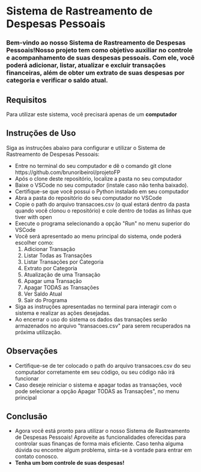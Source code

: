 <h1>Sistema de Rastreamento de Despesas Pessoais</h1>

<h3>Bem-vindo ao nosso <b>Sistema de Rastreamento de Despesas Pessoais!</b>Nosso projeto tem como objetivo auxiliar no controle e acompanhamento de suas despesas pessoais. Com ele, você poderá adicionar, listar, atualizar e excluir transações financeiras, além de obter um extrato de suas despesas por categoria e verificar o saldo atual.</h3>

<h2>Requisitos</h2>
<p>Para utilizar este sistema, você precisará apenas de um <b>computador</b></p>

<h2>Instruções de Uso</h2>
<p>Siga as instruções abaixo para configurar e utilizar o Sistema de Rastreamento de Despesas Pessoais:</p>
    <ul>
        <li>Entre no terminal do seu computador e dê o comando git clone https://github.com/brunoribeirol/projetoFP </li>
        <li>Após o clone deste repositório, localize a pasta no seu computador</li>
        <li>Baixe o VSCode no seu computador (instale caso não tenha baixado).</li>
        <li>Certifique-se que você possui o Python instalado em seu computador</li>
        <li>Abra a pasta do repositório do seu computador no VSCode</li>
        <li>Copie o path do arquivo transacoes.csv (o qual estará dentro da pasta quando você clonou o repositório) e cole dentro de todas as linhas que tiver with open</li>
        <li>Execute o programa selecionando a opção "Run" no menu superior do VSCode</li>
        <li>Você será apresentado ao menu principal do sistema, onde poderá escolher como:
            <ol>
            <li>Adicionar Transação</li>
            <li>Listar Todas as Transações</li>
            <li>Listar Transações por Categoria</li>
            <li>Extrato por Categoria</li>
            <li>Atualização de uma Transação</li>
            <li>Apagar uma Transação</li>
            <li>Apagar TODAS as Transações</li>
            <li>Ver Saldo Atual</li>
            <li>Sair do Programa</li>   
            </ol>
        </li>
        <li>Siga as instruções apresentadas no terminal para interagir com o sistema e realizar as ações desejadas.</li>
        <li>Ao encerrar o uso do sistema os dados das transações serão armazenados no arquivo "transacoes.csv" para serem recuperados na próxima utilização.</li>
    </ul>

<h2>Observações</h2>
    <ul>
        <li>Certifique-se de ter colocado o path do arquivo transacoes.csv do seu computador corretamente em seu código, ou seu código não irá funcionar</li>
        <li>Caso deseje reiniciar o sistema e apagar todas as transações, você pode selecionar a opção Apagar TODAS as Transações", no menu principal</li>
    </ul>

<h2>Conclusão</h2>
    <ul>
        <li>Agora você está pronto para utilizar o nosso Sistema de Rastreamento de Despesas Pessoais! Aproveite as funcionalidades oferecidas para controlar suas finanças de forma mais eficiente. Caso tenha alguma dúvida ou encontre algum problema, sinta-se à vontade para entrar em contato conosco.</li>
        <li><b>Tenha um bom controle de suas despesas!</b></li>
    </ul>
